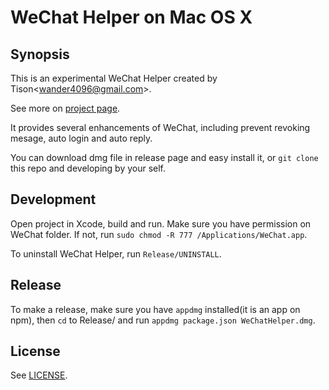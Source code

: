 # WeChat Helper on Mac OS X

## Synopsis

This is an experimental WeChat Helper created by Tison\<wander4096@gmail.com>.

See more on [project page](https://W4anD0eR96.github.io/WeChatHelper).

It provides several enhancements of WeChat, including prevent revoking mesage, auto login and auto reply.

You can download dmg file in release page and easy install it, or `git clone` this repo and developing by your self.

## Development

Open project in Xcode, build and run. Make sure you have permission on WeChat folder. If not, run `sudo chmod -R 777 /Applications/WeChat.app`.

To uninstall WeChat Helper, run `Release/UNINSTALL`.

## Release

To make a release, make sure you have `appdmg` installed(it is an app on npm), then `cd` to Release/ and run `appdmg package.json WeChatHelper.dmg`.

## License

See [LICENSE](LICENSE).

